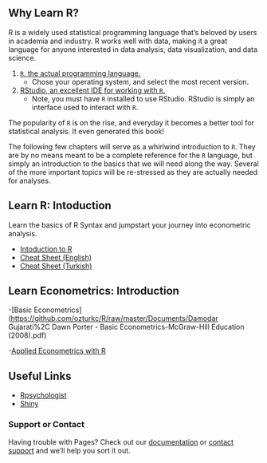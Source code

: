 
## **Why Learn R?**
R is a widely used statistical programming language that’s beloved by users in academia and industry. R works well with data, making it a great language for anyone interested in data analysis, data visualization, and data science.

1. [`R`, the actual programming language.](https://www.r-project.org)
    - Chose your operating system, and select the most recent version.
1. [RStudio, an excellent IDE for working with `R`.](http://www.rstudio.com/)
    - Note, you must have `R` installed to use RStudio. RStudio is simply an interface used to interact with `R`.

The popularity of `R` is on the rise, and everyday it becomes a better tool for statistical analysis. It even generated this book!

The following few chapters will serve as a whirlwind introduction to `R`. They are by no means meant to be a complete reference for the `R` language, but simply an introduction to the basics that we will need along the way. Several of the more important topics will be re-stressed as they are actually needed for analyses.


## **Learn R: Intoduction**

Learn the basics of R Syntax and jumpstart your journey into econometric analysis.

- [Intoduction to R](https://github.com/ozturkc/R/raw/master/Documents/RHizliGiris.pdf)
- [Cheat Sheet (English)](https://github.com/ozturkc/R/raw/master/Documents/base-r.pdf)
- [Cheat Sheet (Turkish)](https://github.com/ozturkc/R/raw/master/Documents/baseR_translate_tr.pdf)

## **Learn Econometrics: Introduction**

-[Basic Econometrics](https://github.com/ozturkc/R/raw/master/Documents/Damodar Gujarati%2C Dawn Porter - Basic Econometrics-McGraw-Hill Education (2008).pdf)

-[Applied Econometrics with R](https://github.com/ozturkc/R/raw/master/Documents/applied_econometrics_with_R.pdf)



## **Useful Links**

- [Rpsychologist](https://rpsychologist.com/)
- [Shiny](https://statistics.calpoly.edu/shiny)

### Support or Contact

Having trouble with Pages? Check out our [documentation](https://help.github.com/categories/github-pages-basics/) or [contact support](https://github.com/contact) and we’ll help you sort it out.
